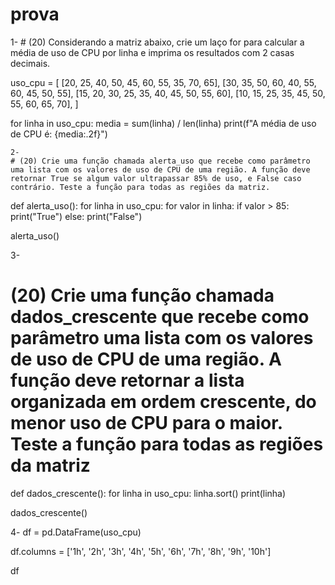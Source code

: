 # prova

1- # (20) Considerando a matriz abaixo, crie um laço for para calcular a média de uso de CPU por linha e imprima os resultados com 2 casas decimais.


uso_cpu = [
[20, 25, 40, 50, 45, 60, 55, 35, 70, 65],
[30, 35, 50, 60, 40, 55, 60, 45, 50, 55],
[15, 20, 30, 25, 35, 40, 45, 50, 55, 60],
[10, 15, 25, 35, 45, 50, 55, 60, 65, 70],
]




for linha in uso_cpu:
    media = sum(linha) / len(linha)
    print(f"A média de uso de CPU é: {media:.2f}")


    2-
    # (20) Crie uma função chamada alerta_uso que recebe como parâmetro uma lista com os valores de uso de CPU de uma região. A função deve retornar True se algum valor ultrapassar 85% de uso, e False caso contrário. Teste a função para todas as regiões da matriz.
def alerta_uso():
  for linha in uso_cpu:
    for valor in linha:
      if valor > 85:
        print("True")
    else:
      print("False")

alerta_uso()



3- 
# (20) Crie uma função chamada dados_crescente que recebe como parâmetro uma lista com os valores de uso de CPU de uma região. A função deve retornar a lista organizada em ordem crescente, do menor uso de CPU para o maior. Teste a função para todas as regiões da matriz
def dados_crescente():
  for linha in uso_cpu:
    linha.sort()
    print(linha)

dados_crescente()

4-
df = pd.DataFrame(uso_cpu)

df.columns = ['1h', '2h', '3h', '4h', '5h', '6h', '7h', '8h', '9h', '10h']

df
